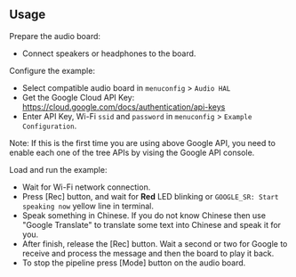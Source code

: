 

## Usage

Prepare the audio board:

- Connect speakers or headphones to the board. 

Configure the example:

- Select compatible audio board in `menuconfig` > `Audio HAL`
- Get the Google Cloud API Key: https://cloud.google.com/docs/authentication/api-keys 
- Enter API Key, Wi-Fi `ssid` and `password` in `menuconfig` > `Example Configuration`.

Note: If this is the first time you are using above Google API, you need to enable each one of the tree APIs by vising the Google API console.

Load and run the example:

 - Wait for Wi-Fi network connection.
 - Press [Rec] button, and wait for **Red** LED blinking or `GOOGLE_SR: Start speaking now` yellow line in terminal.
 - Speak something in Chinese. If you do not know Chinese then use "Google Translate" to translate some text into Chinese and speak it for you.
 - After finish, release the [Rec] button. Wait a second or two for Google to receive and process the message and then the board to play it back.
- To stop the pipeline press [Mode] button on the audio board.
